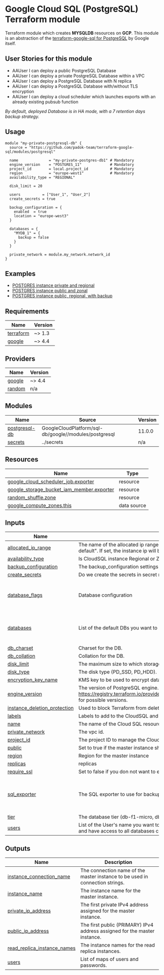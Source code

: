 # Google Cloud SQL (PostgreSQL) Terraform module

Terraform module which creates **MYSQLDB** resources on **GCP**. This module is an abstraction of the [terraform-google-sql for PostgreSQL](https://github.com/terraform-google-modules/terraform-google-sql-db/tree/master/modules/postgresql) by Google itself.

## User Stories for this module

- AAUser I can deploy a public PostgreSQL Database
- AAUser I can deploy a private PostgreSQL Database within a VPC
- AAUser I can deploy a PostgreSQL Database with N replica
- AAUser I can deploy a PostgreSQL Database with/without TLS encryption
- AAUser I can deploy a cloud scheduler which launches exports with an already existing pubsub function

<em>By default, deployed Database is in HA mode, with a 7 retention days backup strategy.</em>

## Usage

```hcl
module "my-private-postgresql-db" {
  source = "https://github.com/padok-team/terraform-google-sql/modules/postgresql"

  name              = "my-private-postgres-db1" # Mandatory
  engine_version    = "POSTGRES_11"             # Mandatory
  project_id        = local.project_id          # Mandatory
  region            = "europe-west1"            # Mandatory
  availability_type = "REGIONAL"

  disk_limit = 20

  users          = ["User_1", "User_2"]
  create_secrets = true

  backup_configuration = {
    enabled  = true
    location = "europe-west3"
  }

  databases = {
    "MYDB_1" = {
      backup = false
    }
  }

  private_network = module.my_network.network_id
}
```

## Examples

- [POSTGRES instance private and regional](examples/postgresql_private_regional)
- [POSTGRES instance public and zonal](examples/postgresql_public_zonal)
- [POSTGRES instance public, regional, with backup](examples/postgresql_private_with_exporter)

<!-- BEGIN_TF_DOCS -->
## Requirements

| Name | Version |
|------|---------|
| <a name="requirement_terraform"></a> [terraform](#requirement\_terraform) | ~> 1.3 |
| <a name="requirement_google"></a> [google](#requirement\_google) | ~> 4.4 |

## Providers

| Name | Version |
|------|---------|
| <a name="provider_google"></a> [google](#provider\_google) | ~> 4.4 |
| <a name="provider_random"></a> [random](#provider\_random) | n/a |

## Modules

| Name | Source | Version |
|------|--------|---------|
| <a name="module_postgresql-db"></a> [postgresql-db](#module\_postgresql-db) | GoogleCloudPlatform/sql-db/google//modules/postgresql | 11.0.0 |
| <a name="module_secrets"></a> [secrets](#module\_secrets) | ../secrets | n/a |

## Resources

| Name | Type |
|------|------|
| [google_cloud_scheduler_job.exporter](https://registry.terraform.io/providers/hashicorp/google/latest/docs/resources/cloud_scheduler_job) | resource |
| [google_storage_bucket_iam_member.exporter](https://registry.terraform.io/providers/hashicorp/google/latest/docs/resources/storage_bucket_iam_member) | resource |
| [random_shuffle.zone](https://registry.terraform.io/providers/hashicorp/random/latest/docs/resources/shuffle) | resource |
| [google_compute_zones.this](https://registry.terraform.io/providers/hashicorp/google/latest/docs/data-sources/compute_zones) | data source |

## Inputs

| Name | Description | Type | Default | Required |
|------|-------------|------|---------|:--------:|
| <a name="input_allocated_ip_range"></a> [allocated\_ip\_range](#input\_allocated\_ip\_range) | The name of the allocated ip range for the private ip CloudSQL instance. For example: "google-managed-services-default". If set, the instance ip will be created in the allocated range. | `string` | `null` | no |
| <a name="input_availability_type"></a> [availability\_type](#input\_availability\_type) | Is CloudSQL instance Regional or Zonal correct values = (REGIONAL\|ZONAL) | `string` | `"REGIONAL"` | no |
| <a name="input_backup_configuration"></a> [backup\_configuration](#input\_backup\_configuration) | The backup\_configuration settings subblock for the database setings. | `any` | `{}` | no |
| <a name="input_create_secrets"></a> [create\_secrets](#input\_create\_secrets) | Do we create the secrets in secret manager? | `bool` | `true` | no |
| <a name="input_database_flags"></a> [database\_flags](#input\_database\_flags) | Database configuration | <pre>list(object({<br>    name  = string<br>    value = string<br>  }))</pre> | `[]` | no |
| <a name="input_databases"></a> [databases](#input\_databases) | List of the default DBs you want to create. | <pre>map(object({<br>    export_backup   = bool<br>    export_schedule = optional(string, "0 2 * * *")<br>  }))</pre> | `{}` | no |
| <a name="input_db_charset"></a> [db\_charset](#input\_db\_charset) | Charset for the DB. | `string` | `"utf8"` | no |
| <a name="input_db_collation"></a> [db\_collation](#input\_db\_collation) | Collation for the DB. | `string` | `"en_US.UTF8"` | no |
| <a name="input_disk_limit"></a> [disk\_limit](#input\_disk\_limit) | The maximum size to which storage can be auto increased. | `number` | n/a | yes |
| <a name="input_disk_type"></a> [disk\_type](#input\_disk\_type) | The disk type (PD\_SSD, PD\_HDD). | `string` | `"PD_SSD"` | no |
| <a name="input_encryption_key_name"></a> [encryption\_key\_name](#input\_encryption\_key\_name) | KMS key to be used to encrypt database disk | `string` | `""` | no |
| <a name="input_engine_version"></a> [engine\_version](#input\_engine\_version) | The version of PostgreSQL engine. Check https://registry.terraform.io/providers/hashicorp/google/latest/docs/resources/sql_database_instance#database_version for possible versions. | `string` | `"POSTGRES_14"` | no |
| <a name="input_instance_deletion_protection"></a> [instance\_deletion\_protection](#input\_instance\_deletion\_protection) | Used to block Terraform from deleting a SQL Instance. | `bool` | `false` | no |
| <a name="input_labels"></a> [labels](#input\_labels) | Labels to add to the CloudSQL and its replicas | `map(string)` | `{}` | no |
| <a name="input_name"></a> [name](#input\_name) | The name of the Cloud SQL resource. | `string` | n/a | yes |
| <a name="input_private_network"></a> [private\_network](#input\_private\_network) | The vpc id. | `string` | `null` | no |
| <a name="input_project_id"></a> [project\_id](#input\_project\_id) | The project ID to manage the Cloud SQL resource. | `string` | n/a | yes |
| <a name="input_public"></a> [public](#input\_public) | Set to true if the master instance should also have a public IP (less secure). | `bool` | `false` | no |
| <a name="input_region"></a> [region](#input\_region) | Region for the master instance | `string` | n/a | yes |
| <a name="input_replicas"></a> [replicas](#input\_replicas) | replicas | `map(any)` | `{}` | no |
| <a name="input_require_ssl"></a> [require\_ssl](#input\_require\_ssl) | Set to false if you don not want to enforce SSL (less secure). | `bool` | `true` | no |
| <a name="input_sql_exporter"></a> [sql\_exporter](#input\_sql\_exporter) | The SQL exporter to use for backups if needed. | <pre>object({<br>    bucket_name  = string<br>    pubsub_topic = string<br>    timezone     = optional(string, "UTC")<br>  })</pre> | `null` | no |
| <a name="input_tier"></a> [tier](#input\_tier) | The database tier (db-f1-micro, db-custom-cpu-ram) | `string` | `"db-f1-micro"` | no |
| <a name="input_users"></a> [users](#input\_users) | List of the User's name you want to create (passwords will be auto-generated). Warning! All those users will be admin and have access to all databases created with this module. | `list(string)` | n/a | yes |

## Outputs

| Name | Description |
|------|-------------|
| <a name="output_instance_connection_name"></a> [instance\_connection\_name](#output\_instance\_connection\_name) | The connection name of the master instance to be used in connection strings. |
| <a name="output_instance_name"></a> [instance\_name](#output\_instance\_name) | The instance name for the master instance. |
| <a name="output_private_ip_address"></a> [private\_ip\_address](#output\_private\_ip\_address) | The first private IPv4 address assigned for the master instance. |
| <a name="output_public_ip_address"></a> [public\_ip\_address](#output\_public\_ip\_address) | The first public (PRIMARY) IPv4 address assigned for the master instance. |
| <a name="output_read_replica_instance_names"></a> [read\_replica\_instance\_names](#output\_read\_replica\_instance\_names) | The instance names for the read replica instances. |
| <a name="output_users"></a> [users](#output\_users) | List of maps of users and passwords. |
<!-- END_TF_DOCS -->
